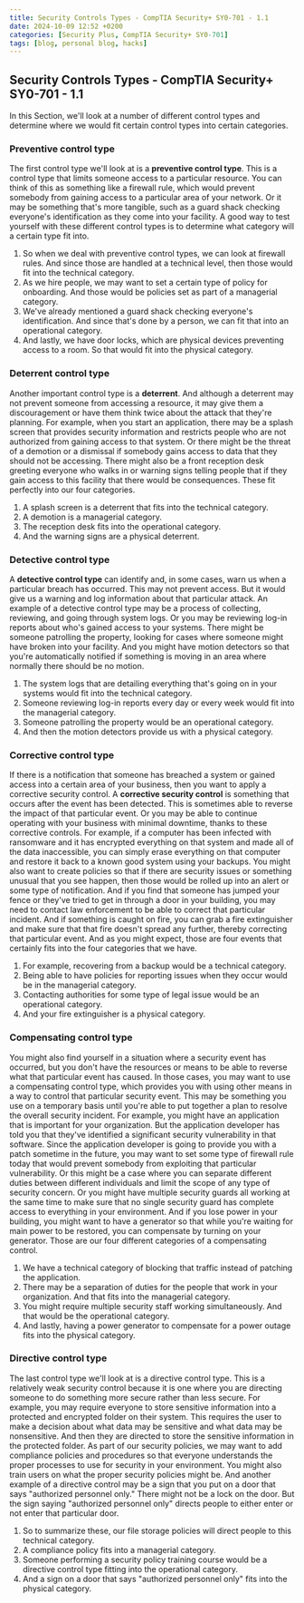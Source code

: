 ```yaml
---
title: Security Controls Types - CompTIA Security+ SY0-701 - 1.1
date: 2024-10-09 12:52 +0200
categories: [Security Plus, CompTIA Security+ SY0-701]
tags: [blog, personal blog, hacks]
---
```


## Security Controls Types - CompTIA Security+ SY0-701 - 1.1
In this Section, we'll look at a number of different control types and determine where we would fit certain control types into certain categories.

### Preventive control type
The first control type we'll look at is a **preventive control type**. This is a control type that limits someone access to a particular resource. 
You can think of this as something like a firewall rule, which would prevent somebody from gaining access to a particular area of your network. Or it may be something that's more tangible, such as a guard shack checking everyone's identification as they come into your facility. 
A good way to test yourself with these different control types is to determine what category will a certain type fit into. 
1. So when we deal with preventive control types, we can look at firewall rules. And since those are handled at a technical level, then those would fit into the technical category. 
2. As we hire people, we may want to set a certain type of policy for onboarding. And those would be policies set as part of a managerial category. 
3. We've already mentioned a guard shack checking everyone's identification. And since that's done by a person, we can fit that into an operational category.
4. And lastly, we have door locks, which are physical devices preventing access to a room. So that would fit into the physical category.

### Deterrent control type
Another important control type is a **deterrent**. And although a deterrent may not prevent someone from accessing a resource, it may give them a discouragement or have them think twice about the attack that they're planning. For example, when you start an application, there may be a splash screen that provides security information and restricts people who are not authorized from gaining access to that system. Or there might be the threat of a demotion or a dismissal if somebody gains access to data that they should not be accessing. There might also be a front reception desk greeting everyone who walks in or warning signs telling people that if they gain access to this facility that there would be consequences. 
These fit perfectly into our four categories. 
1. A splash screen is a deterrent that fits into the technical category.
2. A demotion is a managerial category.
3. The reception desk fits into the operational category.
4. And the warning signs are a physical deterrent.

### Detective control type
A **detective control type** can identify and, in some cases, warn us when a particular breach has occurred. This may not prevent access. But it would give us a warning and log information about that particular attack.
An example of a detective control type may be a process of collecting, reviewing, and going through system logs. Or you may be reviewing log-in reports about who's 
gained access to your systems. There might be someone patrolling the property, looking for cases where someone might have broken into your facility. And you might have motion detectors so that you're automatically notified if something is moving in an area where normally there should be no motion. 
1. The system logs that are detailing everything that's going on in your systems would fit into the technical category.
2. Someone reviewing log-in reports every day or every week would fit into the managerial category.
3. Someone patrolling the property would be an operational category.
4. And then the motion detectors provide us with a physical category.

### Corrective control type
If there is a notification that someone has breached a system or gained access into a certain area of your business, then you want to apply a corrective security control. A **corrective security control** is something that occurs after the event has been detected. This is sometimes able to reverse the impact of that particular event. Or you may be able to continue operating with your business with minimal downtime, thanks to these corrective controls.
For example, if a computer has been infected with ransomware and it has encrypted everything on that system and made all of the data inaccessible, you can simply erase everything on that computer and restore it back to a known good system using your backups. You might also want to create policies so that if there are security issues or something unusual that you see happen, then those would be rolled up into an alert or some type of notification. And if you find that someone has jumped your fence or they've tried to get in through a door in your building, you may need to contact law enforcement to be able to correct that particular incident. And if something is caught on fire, you can grab a fire extinguisher and make sure that that fire doesn't spread any further, thereby correcting that particular event.
And as you might expect, those are four events that certainly fits into the four categories that we have.
1. For example, recovering from a backup would be a technical category.
2. Being able to have policies for reporting issues when they occur would be in the managerial category.
3. Contacting authorities for some type of legal issue would be an operational category.
4. And your fire extinguisher is a physical category.

### Compensating control type
You might also find yourself in a situation where a security event has occurred, but you don't have the resources or means to be able to reverse what that particular event has caused. In those cases, you may want to use a compensating control type, which provides you with using other means in a way to control that particular security event. This may be something you use on a temporary basis until you're able to put together a plan to resolve the overall security incident. For example, you might have an application that is important for your organization. But the application developer has told you that they've identified a significant security vulnerability in that software. Since the application developer is going to provide you with a patch sometime in the future, you may want to set some type of firewall rule today that would prevent somebody from exploiting that particular vulnerability. Or this might be a case where you can separate different duties between different individuals and limit the scope of any type of security concern. Or you might have multiple security guards all working at the same time to make sure that no single security guard has complete access to everything in your environment.
And if you lose power in your building, you might want to have a generator so that while you're waiting for main power to be restored, you can compensate by turning on your generator. Those are our four different categories of a compensating control. 
1. We have a technical category of blocking that traffic instead of patching the application.
2. There may be a separation of duties for the people that work in your organization. And that fits into the managerial category.
3. You might require multiple security staff working simultaneously. And that would be the operational category.
4. And lastly, having a power generator to compensate for a power outage fits into the physical category.

### Directive control type
The last control type we'll look at is a directive control type. This is a relatively weak security control because it is one where you are directing someone to do something more secure rather than less secure. For example, you may require everyone to store sensitive information into a protected and encrypted folder on their system. This requires the user to make a decision about what data may be sensitive and what data may be nonsensitive. And then they are directed to store the sensitive information in the protected folder. As part of our security policies, we may want to add compliance policies and procedures so that everyone understands the proper processes to use for security in your environment. You might also train users on what the proper security policies might be. And another example of a directive control may be a sign that you put on a door that says "authorized personnel only." There might not be a lock on the door. But the sign saying "authorized personnel only" directs people to either enter or not enter that particular door. 
1. So to summarize these, our file storage policies will direct people to this technical category.
2. A compliance policy fits into a managerial category.
3. Someone performing a security policy training course would be a directive control type fitting into the operational category.
4. And a sign on a door that says "authorized personnel only" fits into the physical category.
